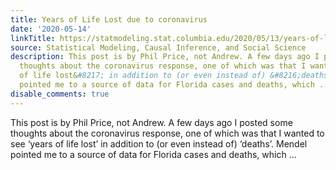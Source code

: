 ```yaml
---
title: Years of Life Lost due to coronavirus
date: '2020-05-14'
linkTitle: https://statmodeling.stat.columbia.edu/2020/05/13/years-of-life-lost-due-to-coronavirus/
source: Statistical Modeling, Causal Inference, and Social Science
description: This post is by Phil Price, not Andrew. A few days ago I posted some
  thoughts about the coronavirus response, one of which was that I wanted to see &#8216;years
  of life lost&#8217; in addition to (or even instead of) &#8216;deaths&#8217;. Mendel
  pointed me to a source of data for Florida cases and deaths, which ...
disable_comments: true
---
```

This post is by Phil Price, not Andrew. A few days ago I posted some thoughts about the coronavirus response, one of which was that I wanted to see &#8216;years of life lost&#8217; in addition to (or even instead of) &#8216;deaths&#8217;. Mendel pointed me to a source of data for Florida cases and deaths, which ...